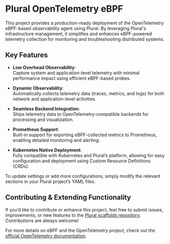# Plural OpenTelemetry eBPF

This project provides a production-ready deployment of the OpenTelemetry eBPF-based observability agent using Plural. By leveraging Plural's infrastructure management, it simplifies and enhances eBPF-powered telemetry collection for monitoring and troubleshooting distributed systems.

## Key Features

- **Low Overhead Observability**:  
  Capture system and application-level telemetry with minimal performance impact using efficient eBPF-based probes.

- **Dynamic Observability**:  
  Automatically collects telemetry data (traces, metrics, and logs) for both network and application-level activities.

- **Seamless Backend Integration**:  
  Ships telemetry data to OpenTelemetry-compatible backends for processing and visualization.

- **Prometheus Support**:  
  Built-in support for exporting eBPF-collected metrics to Prometheus, enabling detailed monitoring and alerting.

- **Kubernetes Native Deployment**:  
  Fully compatible with Kubernetes and Plural’s platform, allowing for easy configuration and deployment using Custom Resource Definitions (CRDs).

To update settings or add more configurations, simply modify the relevant sections in your Plural project’s YAML files.

## Contributing & Extending Functionality

If you’d like to contribute or enhance this project, feel free to submit issues, improvements, or new features to the [Plural scaffolds repository](https://github.com/pluralsh/scaffolds). Contributions are always welcome!

For more details on eBPF and the OpenTelemetry project, check out the [official OpenTelemetry documentation](https://opentelemetry.io/).